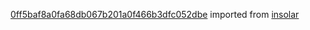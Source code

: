[0ff5baf8a0fa68db067b201a0f466b3dfc052dbe](https://github.com/insolar/insolar/commit/0ff5baf8a0fa68db067b201a0f466b3dfc052dbe) imported from [insolar](https://github.com/insolar/insolar)
